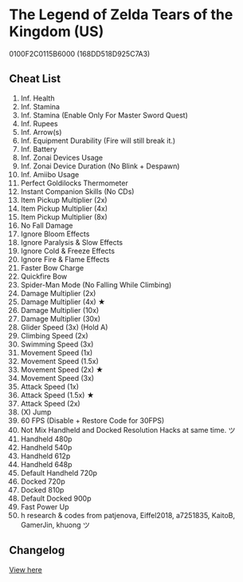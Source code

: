 # The Legend of Zelda Tears of the Kingdom (US)
0100F2C0115B6000 (168DD518D925C7A3)

## Cheat List
1. Inf. Health
1. Inf. Stamina
1. Inf. Stamina (Enable Only For Master Sword Quest)
1. Inf. Rupees
1. Inf. Arrow(s)
1. Inf. Equipment Durability (Fire will still break it.)
1. Inf. Battery
1. Inf. Zonai Devices Usage
1. Inf. Zonai Device Duration (No Blink + Despawn)
1. Inf. Amiibo Usage
1. Perfect Goldilocks Thermometer
1. Instant Companion Skills (No CDs)
1. Item Pickup Multiplier (2x)
1. Item Pickup Multiplier (4x)
1. Item Pickup Multiplier (8x)
1. No Fall Damage
1. Ignore Bloom Effects
1. Ignore Paralysis & Slow Effects
1. Ignore Cold & Freeze Effects
1. Ignore Fire & Flame Effects
1. Faster Bow Charge
1. Quickfire Bow
1. Spider-Man Mode (No Falling While Climbing)
1. Damage Multiplier (2x)
1. Damage Multiplier (4x) ★
1. Damage Multiplier (10x)
1. Damage Multiplier (30x)
1. Glider Speed (3x) (Hold A)
1. Climbing Speed (2x)
1. Swimming Speed (3x)
1. Movement Speed (1x)
1. Movement Speed (1.5x)
1. Movement Speed (2x) ★
1. Movement Speed (3x)
1. Attack Speed (1x)
1. Attack Speed (1.5x) ★
1. Attack Speed (2x)
1. (X) Jump
1. 60 FPS (Disable + Restore Code for 30FPS)
1. Not Mix Handheld and Docked Resolution Hacks at same time. ツ
1. Handheld 480p
1. Handheld 540p
1. Handheld 612p
1. Handheld 648p
1. Default Handheld 720p
1. Docked 720p
1. Docked 810p
1. Default Docked 900p
1. Fast Power Up
1. h research & codes from patjenova, Eiffel2018, a7251835, KaitoB, GamerJin, khuong ツ

## Changelog
[View here](./CHANGELOG.md)